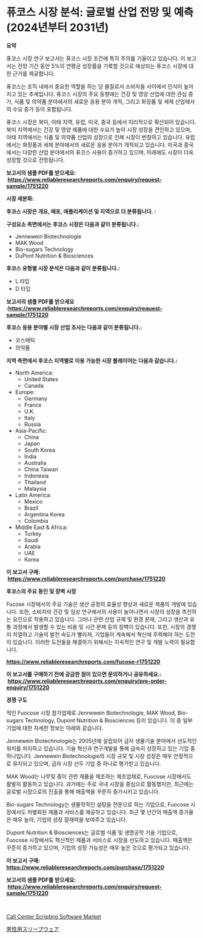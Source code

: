 <p><h1>퓨코스 시장 분석: 글로벌 산업 전망 및 예측 (2024년부터 2031년)</h1></p><p><strong>요약</strong></p>
<p><p>퓨코스 시장 연구 보고서는 퓨코스 시장 조건에 특히 주의를 기울이고 있습니다. 이 보고서는 전망 기간 동안 5%의 연평균 성장률을 기록할 것으로 예상되는 퓨코스 시장에 대한 근거를 제공합니다.</p><p>퓨코스는 조직 내에서 중요한 역할을 하는 당 물질로서 소비자들 사이에서 인식이 높아지고 있는 추세입니다. 퓨코스 시장의 주요 동향에는 건강 및 영양 산업에 대한 관심 증가, 식품 및 의약품 분야에서의 새로운 응용 분야 개척, 그리고 화장품 및 세제 산업에서의 수요 증가 등이 포함됩니다.</p><p>퓨코스 시장은 북미, 아태 지역, 유럽, 미국, 중국 등에서 지리적으로 확산되어 있습니다. 북미 지역에서는 건강 및 영양 제품에 대한 수요가 높아 시장 성장을 견인하고 있으며, 아태 지역에서는 식품 및 의약품 산업의 성장으로 인해 시장이 번창하고 있습니다. 유럽에서는 화장품과 세제 분야에서의 새로운 응용 분야가 개척되고 있습니다. 미국과 중국에서는 다양한 산업 분야에서의 퓨코스 사용이 증가하고 있으며, 미래에도 시장이 더욱 성장할 것으로 전망됩니다.</p></p>
<p><strong>보고서의 샘플 PDF를 받으세요: &nbsp;<a href="https://www.reliableresearchreports.com/enquiry/request-sample/1751220">https://www.reliableresearchreports.com/enquiry/request-sample/1751220</a></strong></p>
<p><strong>시장 세분화:</strong></p>
<p><strong> 후코스 시장은 개요, 배포, 애플리케이션 및 지역으로 더 분류됩니다. :</strong></p>
<p><strong>구성요소 측면에서는 후코스 시장은 다음과 같이 분류됩니다.:</strong></p>
<p><ul><li>Jennewein Biotechnologie</li><li>MAK Wood</li><li>Bio-sugars Technology</li><li>DuPont Nutrition & Biosciences</li></ul></p>
<p><strong> 후코스 유형별 시장 분석은 다음과 같이 분류됩니다.:</strong></p>
<p><ul><li>L 타입</li><li>D 타입</li></ul></p>
<p><strong>보고서의 샘플 PDF를 받으세요 :<a href="https://www.reliableresearchreports.com/enquiry/request-sample/1751220">https://www.reliableresearchreports.com/enquiry/request-sample/1751220</a></strong></p>
<p><strong> 후코스 응용 분야별 시장 산업 조사는 다음과 같이 분류됩니다.:</strong></p>
<p><ul><li>코스메틱</li><li>의약품</li></ul></p>
<p><strong>지역 측면에서 후코스 지역별로 이용 가능한 시장 플레이어는 다음과 같습니다.:</strong></p>
<p><ul>
    <li>
        North America:
        <ul>
            <li>United States</li>
            <li>Canada</li>
        </ul>
    </li>
    <li>
        Europe:
        <ul>
            <li>Germany</li>
            <li>France</li>
            <li>U.K.</li>
            <li>Italy</li>
            <li>Russia</li>
        </ul>
    </li>
    <li>
        Asia-Pacific:
        <ul>
            <li>China</li>
            <li>Japan</li>
            <li>South Korea</li>
            <li>India</li>
            <li>Australia</li>
            <li>China Taiwan</li>
            <li>Indonesia</li>
            <li>Thailand</li>
            <li>Malaysia</li>
        </ul>
    </li>
    <li>
        Latin America:
        <ul>
            <li>Mexico</li>
            <li>Brazil</li>
            <li>Argentina Korea</li>
            <li>Colombia</li>
        </ul>
    </li>
    <li>
        Middle East & Africa:
        <ul>
            <li>Turkey</li>
            <li>Saudi</li>
            <li>Arabia</li>
            <li>UAE</li>
            <li>Korea</li>
        </ul>
    </li>
    </ul></p>
<p><strong>이 보고서 구매: &nbsp;<a href="https://www.reliableresearchreports.com/purchase/1751220">https://www.reliableresearchreports.com/purchase/1751220</a></strong></p>
<p><strong>후코스의 주요 동인 및 장벽 시장</strong></p>
<p><p>Fucose 시장에서의 주요 기술은 생산 공정의 효율성 향상과 새로운 제품의 개발에 있습니다. 또한, 소비자의 건강 및 임상 연구에서의 사용이 늘어나면서 시장의 성장을 촉진하는 요인으로 작용하고 있습니다. 그러나 관련 산업 규제 및 환경 문제, 그리고 생산과 유통 과정에서 발생할 수 있는 비용 및 시간 문제 등의 장벽이 있습니다. 또한, 시장의 경쟁이 치열하고 기술의 발전 속도가 빨라져, 기업들이 계속해서 혁신에 주력해야 하는 도전이 있습니다. 이러한 도전들을 해결하기 위해서는 지속적인 연구 및 개발 노력이 필요합니다.</p></p>
<p><strong><a href="https://www.reliableresearchreports.com/fucose-r1751220">https://www.reliableresearchreports.com/fucose-r1751220</a></strong></p>
<p><strong>이 보고서를 구매하기 전에 궁금한 점이 있으면 문의하거나 공유하세요.: &nbsp;<a href="https://www.reliableresearchreports.com/enquiry/pre-order-enquiry/1751220">https://www.reliableresearchreports.com/enquiry/pre-order-enquiry/1751220</a></strong></p>
<p><strong>경쟁 구도</strong></p>
<p><p>적인 Fuocose 시장 참가업체로 Jennewein Biotechnologie, MAK Wood, Bio-sugars Technology, Dupont Nutrition & Biosciences 등이 있습니다. 이 중 일부 기업에 대한 자세한 정보는 아래와 같습니다.</p><p>Jennewein Biotechnologie는 2005년에 설립되어 금자 생물기술 분야에서 선도적인 위치를 차지하고 있습니다. 기술 혁신과 연구개발을 통해 급속히 성장하고 있는 기업 중 하나입니다. Jennewein Biotechnologie의 시장 규모 및 시장 성장은 매우 안정적으로 유지되고 있으며, 금자 시장 선두 기업 중 하나로 평가받고 있습니다.</p><p>MAK Wood는 나무및 종이 관련 제품을 제조하는 제조업체로, Fuocose 시장에서도 활발히 활동하고 있습니다. 과거에는 주로 국내 시장을 중심으로 활동했지만, 최근에는 글로벌 시장으로의 진출을 통해 매출액을 꾸준히 증가시키고 있습니다.</p><p>Bio-sugars Technology는 생물학적인 설탕을 전문으로 하는 기업으로, Fuocose 시장에서도 차별화된 제품과 서비스를 제공하고 있습니다. 최근 몇 년간의 매출액 증가율은 매우 높아, 기업의 성장 잠재력을 보여주고 있습니다.</p><p>Dupont Nutrition & Biosciences는 글로벌 식품 및 생명공학 기술 기업으로, Fuocose 시장에서도 혁신적인 제품과 서비스로 시장을 선도하고 있습니다. 매출액은 꾸준히 증가하고 있으며, 기업의 성장 가능성은 매우 높은 것으로 평가되고 있습니다.</p></p>
<p><strong>이 보고서 구매: &nbsp; <a href="https://www.reliableresearchreports.com/purchase/1751220">https://www.reliableresearchreports.com/purchase/1751220</a></strong></p>
<p><strong>보고서의 샘플 PDF를 받으세요: &nbsp;<a href="https://www.reliableresearchreports.com/enquiry/request-sample/1751220">https://www.reliableresearchreports.com/enquiry/request-sample/1751220</a></strong><strong></strong></p>
<p>&nbsp;</p>
<p><p><a href="https://github.com/okotobwrhuteie/Market-Research-Report-List-2/blob/main/call-center-scripting-software-market.md">Call Center Scripting Software Market</a></p><p><a href="https://github.com/SarahFahey88/Market-Research-Report-List-1/blob/main/507423125398.md">男性用スリープウェア</a></p></p>